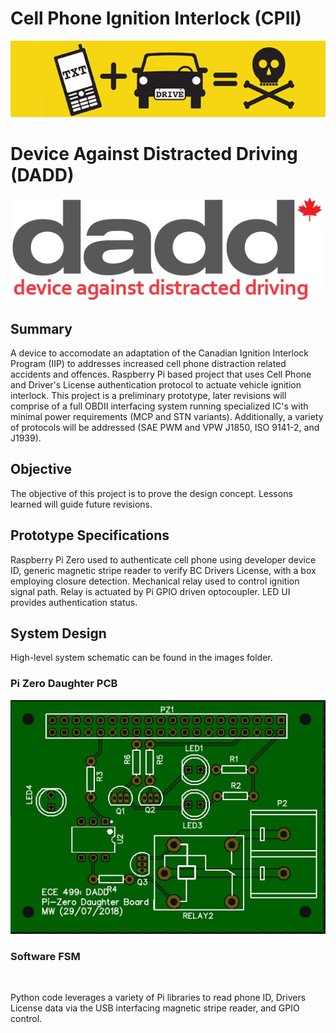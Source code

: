 # Cell Phone Ignition Interlock (CPII)
![](https://github.com/morganjlw/CPII/blob/master/images/texting%20and%20driving.jpg)
# Device Against Distracted Driving (DADD)
![](https://github.com/morganjlw/CPII/blob/master/images/dadd.png)


## Summary
A device to accomodate an adaptation of the Canadian Ignition Interlock Program (IIP) to addresses increased cell phone distraction related accidents and offences. Raspberry Pi based project that uses Cell Phone and Driver's License authentication protocol to actuate vehicle ignition interlock. This project is a preliminary prototype, later revisions will comprise of a full OBDII interfacing system running specialized IC's with minimal power requirements (MCP and STN variants). Additionally, a variety of protocols will be addressed (SAE PWM and VPW J1850, ISO 9141-2, and J1939).

## Objective
The objective of this project is to prove the design concept. Lessons learned will guide future revisions. 

## Prototype Specifications
Raspberry Pi Zero used to authenticate cell phone using developer device ID, generic magnetic stripe reader to verify BC Drivers License, with a box employing closure detection. Mechanical relay used to control ignition signal path. Relay is actuated by Pi GPIO driven optocoupler. LED UI provides authentication status.

## System Design
High-level system schematic can be found in the images folder.
### Pi Zero Daughter PCB
![](https://github.com/morganjlw/CPII/blob/master/images/PCBLayout.JPG)

### Software FSM
![]()

Python code leverages a variety of Pi libraries to read phone ID, Drivers License data via the USB interfacing magnetic stripe reader, and GPIO control.
